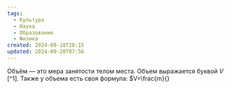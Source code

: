 ```yaml
---
tags:
  - Культура
  - Наука
  - Образование
  - Физика
created: 2024-09-18T20:15
updated: 2024-09-20T07:56
---
```

Объём — это мера занятости телом места.
Объем выражается буквой $V$ [^1].
Также у объема есть своя формула:
$V=\frac{m}{}